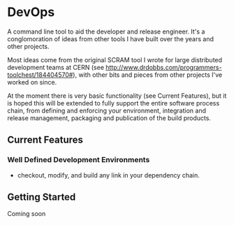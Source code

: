 # DevOps

A command line tool to aid the developer and release engineer.
It's a conglomoration of ideas from other tools I have built over the years and other projects.

Most ideas come from the original SCRAM tool I wrote for large distributed development teams at CERN
(see http://www.drdobbs.com/programmers-toolchest/184404570#), with other bits and pieces from other
projects I've worked on since.

At the moment there is very basic functionality (see Current Features), but it is hoped this will be extended
to fully support the entire software process chain, from defining and enforcing your environment, integration and release
management, packaging and publication of the build products.

## Current Features
### Well Defined Development Environments
- checkout, modify, and build any link in your dependency chain.

## Getting Started
Coming soon
